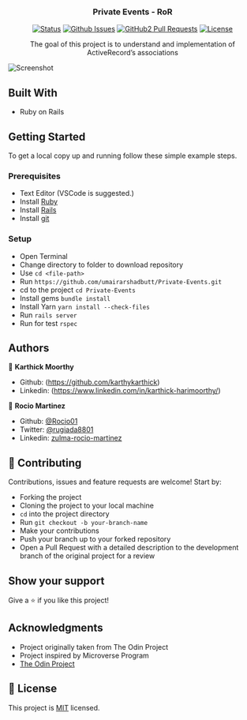 <h3 align="center">Private Events - RoR</h3>

<div align="center">

[![Status](https://img.shields.io/badge/status-active-success.svg)](https://github.com/umairarshadbutt/Private-Events)
[![Github Issues](https://img.shields.io/badge/GitHub-Issues-orange)](https://github.com/umairarshadbutt/Private-Events/issues)
[![GitHub2 Pull Requests](https://img.shields.io/badge/GitHub-Pull%20Requests-blue)](https://github.com/umairarshadbutt/Private-Events/pulls)
[![License](https://img.shields.io/badge/license-MIT-blue.svg)](/LICENSE)
</div>
<p align="center">The goal of this project is to understand and implementation of ActiveRecord’s associations </p>

![Screenshot](https://github.com/umairarshadbutt/Private-Events/blob/feature/private-event/PrivateEvent.png)

## Built With

- Ruby on Rails


## Getting Started

To get a local copy up and running follow these simple example steps.

### Prerequisites

- Text Editor (VSCode is suggested.)
- Install [Ruby](https://ruby-doc.org/downloads/)
- Install [Rails](https://guides.rubyonrails.org/getting_started.html)
- Install [git](https://git-scm.com/downloads)

### Setup

- Open Terminal
- Change directory to folder to download repository
- Use `cd <file-path>`
- Run `https://github.com/umairarshadbutt/Private-Events.git`
- cd to the project `cd Private-Events`
- Install gems `bundle install`
- Install Yarn `yarn install --check-files` 
- Run `rails server`
- Run for test `rspec`

## Authors

👤 **Karthick Moorthy**

- Github: (https://github.com/karthykarthick)
- Linkedin: (https://www.linkedin.com/in/karthick-harimoorthy/)


👤 **Rocio Martinez**

- Github: [@Rocio01](https://github.com/Rocio01)
- Twitter: [@rugiada8801](https://twitter.com/rugiada8801)
- Linkedin: [zulma-rocio-martinez](https://www.linkedin.com/in/zulma-rocio-martinez)


## 🤝 Contributing

Contributions, issues and feature requests are welcome! Start by:

- Forking the project
- Cloning the project to your local machine
- `cd` into the project directory
- Run `git checkout -b your-branch-name`
- Make your contributions
- Push your branch up to your forked repository
- Open a Pull Request with a detailed description to the development branch of the original project for a review


## Show your support

Give a ⭐️ if you like this project!

## Acknowledgments

- Project originally taken from The Odin Project
- Project inspired by Microverse Program
- [The Odin Project](https://www.theodinproject.com/courses/ruby-on-rails/lessons/associations)


## 📝 License

This project is [MIT](LICENSE) licensed.
